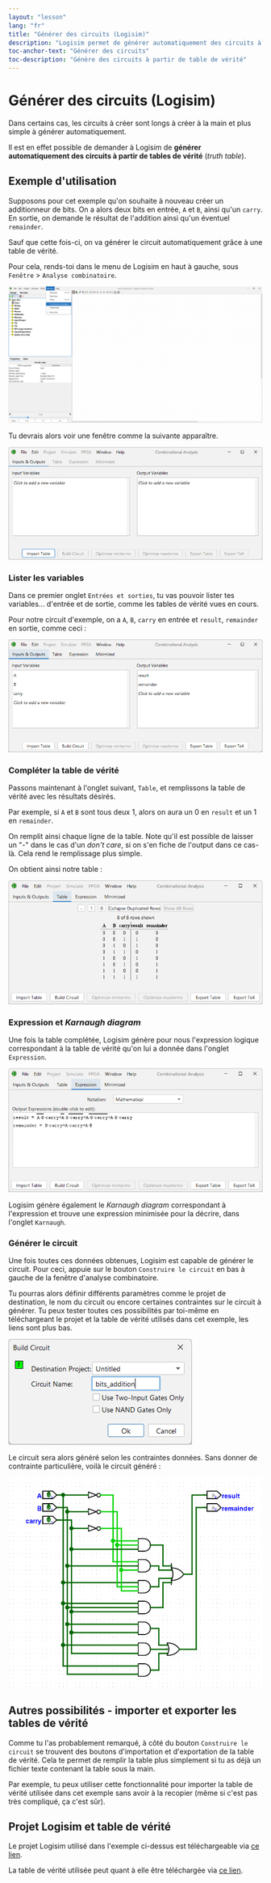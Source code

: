 ```yaml
---
layout: "lesson"
lang: "fr"
title: "Générer des circuits (Logisim)"
description: "Logisim permet de générer automatiquement des circuits à partir d'une table de vérité"
toc-anchor-text: "Générer des circuits"
toc-description: "Génère des circuits à partir de table de vérité"
---
```


# Générer des circuits (Logisim)

Dans certains cas, les circuits à créer sont longs à créer à la main et plus simple à générer automatiquement.

Il est en effet possible de demander à Logisim de **générer automatiquement des circuits à partir de tables de vérité** (*truth table*).

## Exemple d'utilisation

Supposons pour cet exemple qu'on souhaite à nouveau créer un additionneur de bits. On a alors deux bits en entrée, `A` et `B`, ainsi qu'un `carry`. En sortie, on demande le résultat de l'addition ainsi qu'un éventuel `remainder`.

Sauf que cette fois-ci, on va générer le circuit automatiquement grâce à une table de vérité.

Pour cela, rends-toi dans le menu de Logisim en haut à gauche, sous `Fenêtre` > `Analyse combinatoire`.

![L'image du menu à ouvrir devrait apparaître ici](assets/images/logisim-truth-tables-combinational-analysis-menu-item.png)

Tu devrais alors voir une fenêtre comme la suivante apparaître.

![L'image de la fenêtre en question devrait apparaître ici](assets/images/logisim-truth-tables-combinational-analysis-inputs-and-outputs-tab.png)

### Lister les variables

Dans ce premier onglet `Entrées et sorties`, tu vas pouvoir lister tes variables... d'entrée et de sortie, comme les tables de vérité vues en cours.

Pour notre circuit d'exemple, on a `A`, `B`, `carry` en entrée et `result`, `remainder` en sortie, comme ceci :

![L'image de la liste des entrées et sorties remplies devrait apparaître ici](assets/images/logisim-truth-tables-combinational-analysis-inputs-and-outputs-tab-filled-in.png)

### Compléter la table de vérité

Passons maintenant à l'onglet suivant, `Table`, et remplissons la table de vérité avec les résultats désirés.

Par exemple, si `A` et `B` sont tous deux 1, alors on aura un 0 en `result` et un 1 en `remainder`.

On remplit ainsi chaque ligne de la table. Note qu'il est possible de laisser un "-" dans le cas d'un *don't care*, si on s'en fiche de l'output dans ce cas-là. Cela rend le remplissage plus simple.

On obtient ainsi notre table :

![L'image de la table complétée devrait apparaître ici](assets/images/logisim-truth-tables-combinational-analysis-table-tab-filled-in.png)

### Expression et *Karnaugh diagram*

Une fois la table complétée, Logisim génère pour nous l'expression logique correspondant à la table de vérité qu'on lui a donnée dans l'onglet `Expression`.

![L'image de l'expression générée automatiquement devrait apparaître ici](assets/images/logisim-truth-tables-combinational-analysis-expression-tab.png)

Logisim génère également le *Karnaugh diagram* correspondant à l'expression et trouve une expression minimisée pour la décrire, dans l'onglet `Karnaugh`.

### Générer le circuit

Une fois toutes ces données obtenues, Logisim est capable de générer le circuit. Pour ceci, appuie sur le bouton `Construire le circuit` en bas à gauche de la fenêtre d'analyse combinatoire.

Tu pourras alors définir différents paramètres comme le projet de destination, le nom du circuit ou encore certaines contraintes sur le circuit à générer. Tu peux tester toutes ces possibilités par toi-même en téléchargeant le projet et la table de vérité utilisés dans cet exemple, les liens sont plus bas.

![L'image des paramètres de génération de circuit devrait s'afficher ici](assets/images/logisim-truth-tables-combinational-analysis-build-circuit.png)

Le circuit sera alors généré selon les contraintes données. Sans donner de contrainte particulière, voilà le circuit généré :

![L'image du circuit généré automatiquement devrait apparaître ici](assets/images/logisim-truth-tables-combinational-analysis-built-circuit.png)

## Autres possibilités - importer et exporter les tables de vérité

Comme tu l'as probablement remarqué, à côté du bouton `Construire le circuit` se trouvent des boutons d'importation et d'exportation de la table de vérité. Cela te permet de remplir la table plus simplement si tu as déjà un fichier texte contenant la table sous la main.

Par exemple, tu peux utiliser cette fonctionnalité pour importer la table de vérité utilisée dans cet exemple sans avoir à la recopier (même si c'est pas très compliqué, ça c'est sûr).

## Projet Logisim et table de vérité

Le projet Logisim utilisé dans l'exemple ci-dessus est téléchargeable via <a href="/assets/logisim/projects/logisim_truth_tables_generate_circuits_with_truth_tables.circ" download="logisim_truth_tables_generate_circuits_with_truth_tables.circ">ce lien</a>.

La table de vérité utilisée peut quant à elle être téléchargée via <a href="/assets/logisim/truth-tables/logisim-truth-tables-generate-circuits-with-truth-tables.txt" download="logisim-truth-tables-generate-circuits-with-truth-tables.txt">ce lien</a>.